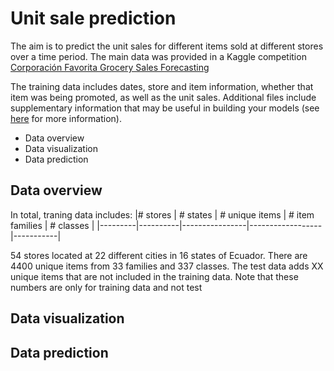 # Unit sale prediction 

The aim is to predict the unit sales for different items sold at different stores over a time period. The main data was provided in a Kaggle competition [Corporación Favorita Grocery Sales Forecasting](https://www.kaggle.com/c/favorita-grocery-sales-forecasting/data) 

The training data includes dates, store and item information, whether that item was being promoted, as well as the unit sales. Additional files include supplementary information that may be useful in building your models (see [here](https://www.kaggle.com/c/favorita-grocery-sales-forecasting/data) for more information).

- Data overview  
- Data visualization
- Data prediction 

## Data overview  
In total, traning data includes:
|# stores | # states | # unique items | # item families  | # classes |
|---------|----------|----------------|------------------|-----------|

54 stores located at 22 different cities in 16 states of Ecuador. There are 4400 unique items from 33 families and 337 classes. The test data adds XX unique items that are not included in the training data. Note that these numbers are only for training data and not test 

## Data visualization

## Data prediction 

